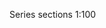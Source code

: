 <span class="transform-to-uppercase">Series sections <span class="highlight-red">1:100</span></span>